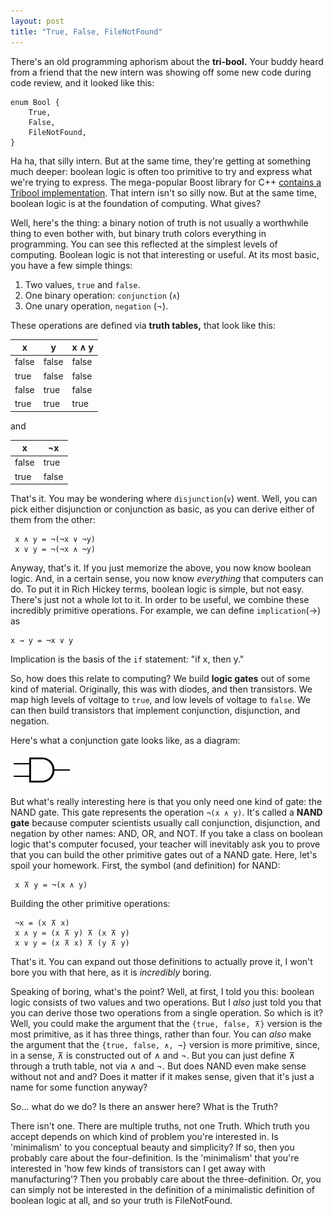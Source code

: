 ```yaml
---
layout: post
title: "True, False, FileNotFound"
---
```


There's an old programming aphorism about the **tri-bool.** Your buddy heard from
a friend that the new intern was showing off some new code during code review,
and it looked like this:

    enum Bool { 
        True, 
        False, 
        FileNotFound,
    }

Ha ha, that silly intern. But at the same time, they're getting at something
much deeper: boolean logic is often too primitive to try and express what we're
trying to express. The mega-popular Boost library for C++ [contains a Tribool
implementation](http://www.boost.org/doc/libs/1_55_0/doc/html/tribool.html).
That intern isn't so silly now. But at the same time, boolean logic is at the
foundation of computing. What gives?

Well, here's the thing: a binary notion of truth is not usually a worthwhile
thing to even bother with, but binary truth colors everything in programming.
You can see this reflected at the simplest levels of computing. Boolean logic
is not that interesting or useful. At its most basic, you have a few simple
things:

1. Two values, `true` and `false`.
2. One binary operation: `conjunction` (`∧`)
3. One unary operation, `negation` (¬).

These operations are defined via **truth tables,** that look like this:

|   x   |   y   | x ∧ y |
|-------|-------|-------|
| false | false | false |
| true  | false | false |
| false | true  | false |
| true  | true  | true  |
 
and

|   x   |  ¬x   |
|-------|-------|
| false | true  |
| true  | false |

That's it. You may be wondering where `disjunction`(`∨`) went. Well, you can
pick either disjunction or conjunction as basic, as you can derive either of
them from the other:

     x ∧ y = ¬(¬x ∨ ¬y)
     x ∨ y = ¬(¬x ∧ ¬y)

Anyway, that's it. If you just memorize the above, you now know boolean logic.
And, in a certain sense, you now know _everything_ that computers can do.  To
put it in Rich Hickey terms, boolean logic is simple, but not easy. There's
just not a whole lot to it. In order to be useful, we combine these incredibly
primitive operations. For example, we can define `implication`(→) as

    x → y = ¬x ∨ y

Implication is the basis of the `if` statement: "if x, then y."

So, how does this relate to computing? We build **logic gates** out of some
kind of material. Originally, this was with diodes, and then transistors. We
map high levels of voltage to `true`, and low levels of voltage to `false`. We
can then build transistors that implement conjunction, disjunction, and
negation.

Here's what a conjunction gate looks like, as a diagram:

![AND gate](/img/and-gate.png)

But what's really interesting here is that you only need one kind of gate: the
NAND gate. This gate represents the operation `¬(x ∧ y)`. It's called a **NAND
gate** because computer scientists usually call conjunction, disjunction, and
negation by other names: AND, OR, and NOT. If you take a class on boolean logic
that's computer focused, your teacher will inevitably ask you to prove that you
can build the other primitive gates out of a NAND gate. Here, let's spoil your
homework. First, the symbol (and definition) for NAND:

     x ⊼ y = ¬(x ∧ y)

Building the other primitive operations:
 
     ¬x = (x ⊼ x)
     x ∧ y = (x ⊼ y) ⊼ (x ⊼ y)
     x ∨ y = (x ⊼ x) ⊼ (y ⊼ y)

That's it. You can expand out those definitions to actually prove it, I won't
bore you with that here, as it is _incredibly_ boring.

Speaking of boring, what's the point? Well, at first, I told you this: boolean
logic consists of two values and two operations. But I _also_ just told you
that you can derive those two operations from a single operation.  So which is
it? Well, you could make the argument that the `{true, false, ⊼}` version is
the most primitive, as it has three things, rather than four. You can _also_
make the argument that the `{true, false, ∧, ¬}` version is more primitive,
since, in a sense, ⊼ is constructed out of ∧ and ¬. But you can just define ⊼
through a truth table, not via ∧ and ¬. But does NAND even make sense without
not and and? Does it matter if it makes sense, given that it's just a name for
some function anyway?

So... what do we do? Is there an answer here? What is the Truth?

There isn't one. There are multiple truths, not one Truth. Which truth you
accept depends on which kind of problem you're interested in. Is 'minimalism'
to you conceptual beauty and simplicity? If so, then you probably care about
the four-definition. Is the 'minimalism' that you're interested in 'how few
kinds of transistors can I get away with manufacturing'? Then you probably care
about the three-definition. Or, you can simply not be interested in the
definition of a minimalistic definition of boolean logic at all, and so your
truth is FileNotFound.
